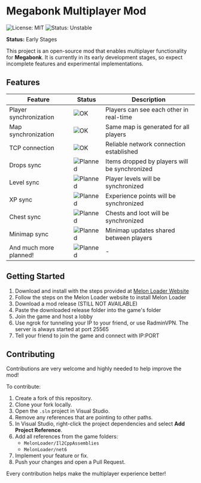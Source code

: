 # Megabonk Multiplayer Mod

![License: MIT](https://img.shields.io/badge/License-MIT-blue.svg) ![Status: Unstable](https://img.shields.io/badge/Status-Unstable-red.svg)

**Status:** Early Stages

This project is an open-source mod that enables multiplayer functionality for **Megabonk**. It is currently in its early development stages, so expect incomplete features and experimental implementations.

## Features

| Feature | Status | Description |
|---------|--------|-------------|
| Player synchronization | ![OK](https://img.shields.io/badge/OK-green.svg) | Players can see each other in real-time |
| Map synchronization | ![OK](https://img.shields.io/badge/OK-green.svg) | Same map is generated for all players |
| TCP connection | ![OK](https://img.shields.io/badge/OK-green.svg) | Reliable network connection established |
| Drops sync | ![Planned](https://img.shields.io/badge/Planned-orange.svg) | Items dropped by players will be synchronized |
| Level sync | ![Planned](https://img.shields.io/badge/Planned-orange.svg) | Player levels will be synchronized |
| XP sync | ![Planned](https://img.shields.io/badge/Planned-orange.svg) | Experience points will be synchronized |
| Chest sync | ![Planned](https://img.shields.io/badge/Planned-orange.svg) | Chests and loot will be synchronized |
| Minimap sync | ![Planned](https://img.shields.io/badge/Planned-orange.svg) | Minimap updates shared between players |
| And much more planned! | ![Planned](https://img.shields.io/badge/Planned-orange.svg) | -|

## Getting Started

1. Download and install with the steps provided at [Melon Loader Website](https://melonwiki.xyz/#)  
2. Follow the steps on the Melon Loader website to install Melon Loader  
3. Download a mod release (STILL NOT AVAILABLE)  
4. Paste the downloaded release folder into the game's folder  
5. Join the game and host a lobby  
6. Use ngrok for tunneling your IP to your friend, or use RadminVPN. The server is always started at port 25565  
7. Tell your friend to join the game and connect with IP:PORT

## Contributing

Contributions are very welcome and highly needed to help improve the mod!

To contribute:

1. Create a fork of this repository.  
2. Clone your fork locally.  
3. Open the `.sln` project in Visual Studio.  
4. Remove any references that are pointing to other paths.  
5. In Visual Studio, right-click the project dependencies and select **Add Project Reference**.  
6. Add all references from the game folders:  
   - `MelonLoader/Il2CppAssemblies`  
   - `MelonLoader/net6`  
7. Implement your feature or fix.  
8. Push your changes and open a Pull Request.  

Every contribution helps make the multiplayer experience better!